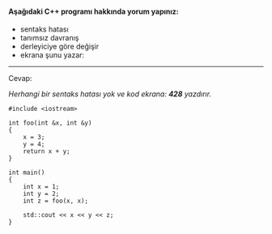#### Aşağıdaki C++ programı hakkında yorum yapınız:

+ sentaks hatası
+ tanımsız davranış
+ derleyiciye göre değişir
+ ekrana şunu yazar: 
----
Cevap:  

*Herhangi bir sentaks hatası yok ve kod ekrana: **428** yazdırır.*

```
#include <iostream>

int foo(int &x, int &y) 
{
	x = 3;
	y = 4;
	return x + y;
}

int main() 
{
	int x = 1;
	int y = 2;
	int z = foo(x, x);

	std::cout << x << y << z;
}

```

<!-- [ödev cevabı](www.youtube.com/watch?v=LLP0CyEmkJ0) -->
